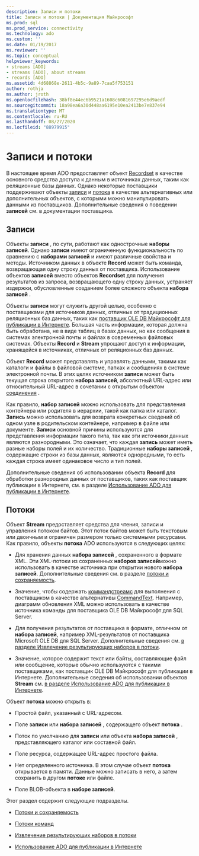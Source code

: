 ```yaml
---
description: Записи и потоки
title: Записи и потоки | Документация Майкрософт
ms.prod: sql
ms.prod_service: connectivity
ms.technology: ado
ms.custom: ''
ms.date: 01/19/2017
ms.reviewer: ''
ms.topic: conceptual
helpviewer_keywords:
- streams [ADO]
- streams [ADO], about streams
- records [ADO]
ms.assetid: 4d68868e-2611-4b5c-9a89-7caa5f753151
author: rothja
ms.author: jroth
ms.openlocfilehash: 38bf8e44ec6b9521a1608c6081697295e6d9aedf
ms.sourcegitcommit: 18a98ea6a30d448aa6195e10ea2413be7e837e94
ms.translationtype: MT
ms.contentlocale: ru-RU
ms.lasthandoff: 08/27/2020
ms.locfileid: "88979915"
---
```

# <a name="records-and-streams"></a>Записи и потоки
В настоящее время ADO предоставляет объект [Recordset](../../../ado/reference/ado-api/recordset-object-ado.md) в качестве основного средства доступа к данным в источниках данных, таким как реляционные базы данных. Однако некоторые поставщики поддерживают объекты [записи](../../../ado/reference/ado-api/record-object-ado.md) и [потока](../../../ado/reference/ado-api/stream-object-ado.md) в качестве альтернативных или дополнительных объектов, с которыми можно манипулировать данными из поставщиков. Дополнительные сведения о поведении **записей** см. в документации поставщика.  
  
## <a name="records"></a>Записи  
 Объекты **записи** , по сути, работают как однострочные **наборы записей**. Однако **записи** имеют ограниченную функциональность по сравнению с **наборами записей** и имеют различные свойства и методы. Источником данных в объекте **Record** может быть команда, возвращающая одну строку данных от поставщика. Использование объектов **записей** вместо объектов **Recordset** для получения результатов из запроса, возвращающего одну строку данных, устраняет издержки, обусловленные созданием более сложного объекта **набора записей** .  
  
 Объекты **записи** могут служить другой целью, особенно с поставщиками для источников данных, отличных от традиционных реляционных баз данных, таких как [поставщик OLE DB Майкрософт для публикации в Интернете](../../../ado/guide/appendixes/microsoft-ole-db-provider-for-internet-publishing.md). Большая часть информации, которая должна быть обработана, не в виде таблиц в базах данных, но как сообщения в системах электронной почты и файлах в современных файловых системах. Объекты **Record** и **Stream** упрощают доступ к информации, хранящейся в источниках, отличных от реляционных баз данных.  
  
 Объект **Record** может представлять и управлять данными, такими как каталоги и файлы в файловой системе, папках и сообщениях в системе электронной почты. В этих целях источником **записи** может быть текущая строка открытого **набора записей**, абсолютный URL-адрес или относительный URL-адрес в сочетании с открытым объектом [соединения](../../../ado/reference/ado-api/connection-object-ado.md) .  
  
 Как правило, **набор записей** можно использовать для представления контейнера или родителя в иерархии, такой как папка или каталог. **Запись** можно использовать для возврата конкретных сведений об одном узле в родительском контейнере, например в файле или документе. **Записи** основной причины используются для представления информации такого типа, так как эти источники данных являются разнородными. Это означает, что каждая **запись** может иметь разные наборы полей и их количество. Традиционные **наборы записей** , содержащие строки из базы данных, являются однородными, то есть каждая строка имеет одинаковое число и тип полей.  
  
 Дополнительные сведения об использовании объекта **Record** для обработки разнородных данных от поставщиков, таких как поставщик публикации в Интернете, см. в разделе [Использование ADO для публикации в Интернете](../../../ado/guide/data/using-ado-for-internet-publishing.md).  
  
## <a name="streams"></a>Потоки  
 Объект **Stream** предоставляет средства для чтения, записи и управления потоком байтов. Этот поток байтов может быть текстовым или двоичным и ограничен размером только системными ресурсами. Как правило, объекты **потока** ADO используются в следующих целях:  
  
-   Для хранения данных **набора записей** , сохраненного в формате XML. Эти XML-потоки из сохраненных **наборов записей**можно использовать в качестве источника при открытии нового **набора записей**. Дополнительные сведения см. в разделе [потоки и сохраняемость](../../../ado/guide/data/streams-and-persistence.md).  
  
-   Значение, чтобы содержать [коммандстреамс](../../../ado/reference/ado-api/commandstream-property-ado.md) для выполнения с поставщиком в качестве альтернативы [CommandText](../../../ado/reference/ado-api/commandtext-property-ado.md). Например, диаграмм обновления XML можно использовать в качестве источника команды для поставщика OLE DB Майкрософт для SQL Server.  
  
-   Для получения результатов от поставщика в формате, отличном от **набора записей**, например XML-результатов от поставщика Microsoft OLE DB для SQL Server. Дополнительные сведения см. [в разделе Извлечение результирующих наборов в потоки](../../../ado/guide/data/retrieving-resultsets-into-streams.md).  
  
-   Значение, которое содержит текст или байты, составляющие файл или сообщение, которые обычно используются с такими поставщиками, как поставщик OLE DB Майкрософт для публикации в Интернете. Дополнительные сведения об использовании объектов **Stream** см. [в разделе Использование ADO для публикации в Интернете](../../../ado/guide/data/using-ado-for-internet-publishing.md).  
  
 Объект **потока** можно открыть в:  
  
-   Простой файл, указанный с URL-адресом.  
  
-   Поле **записи** или **набора записей** , содержащего объект **потока** .  
  
-   Поток по умолчанию для **записи** или объекта **набора записей** , представляющего каталог или составной файл.  
  
-   Поле ресурса, содержащее URL-адрес простого файла.  
  
-   Нет определенного источника. В этом случае объект **потока** открывается в памяти. Данные можно записать в него, а затем сохранить в другом **потоке** или файле.  
  
-   Поле BLOB-объекта в **наборе записей**.  
  
 Этот раздел содержит следующие подразделы.  
  
-   [Потоки и сохраняемость](../../../ado/guide/data/streams-and-persistence.md)  
  
-   [Потоки команд](../../../ado/guide/data/command-streams.md)  
  
-   [Извлечение результирующих наборов в потоки](../../../ado/guide/data/retrieving-resultsets-into-streams.md)  
  
-   [Использование ADO для публикации в Интернете](../../../ado/guide/data/using-ado-for-internet-publishing.md)
